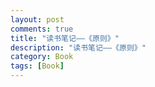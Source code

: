 ```yaml
---
layout: post
comments: true
title: "读书笔记——《原则》"
description: "读书笔记——《原则》"
category: Book
tags: [Book]
---
```


<!--more-->

